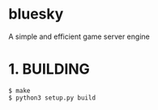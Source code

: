# bluesky
A simple and efficient game server engine

# 1. BUILDING

```
$ make
$ python3 setup.py build
```